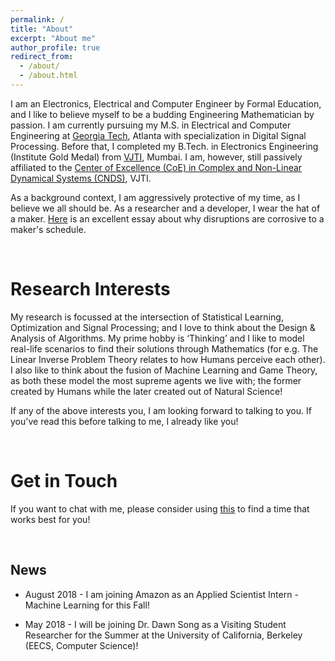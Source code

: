 ```yaml
---
permalink: /
title: "About"
excerpt: "About me"
author_profile: true
redirect_from: 
  - /about/
  - /about.html
---
```



I am an Electronics, Electrical and Computer Engineer by Formal Education, and I like to believe myself to be a budding Engineering Mathematician by passion. I am currently pursuing my M.S. in Electrical and Computer Engineering at [Georgia Tech](https://www.gatech.edu/), Atlanta with specialization in Digital Signal Processing. Before that, I completed my B.Tech. in Electronics Engineering (Institute Gold Medal) from [VJTI](https://www.vjti.ac.in/), Mumbai. I am, however, still passively affiliated to the [Center of Excellence (CoE) in Complex and Non-Linear Dynamical Systems (CNDS)](https://www.vjti.ac.in/images/coe-cnds/project/index.html), VJTI.

As a background context, I am aggressively protective of my time, as I believe we all should be. As a researcher and a developer, I wear the hat of a maker. [Here](http://www.paulgraham.com/makersschedule.html) is an excellent essay about why disruptions are corrosive to a maker's schedule.

<br>

Research Interests
======

 My research is focussed at the intersection of Statistical Learning, Optimization and Signal Processing; and I love to think about the Design & Analysis of Algorithms. My prime hobby is ‘Thinking’ and I like to model real-life scenarios to find their solutions through Mathematics (for e.g. The Linear Inverse Problem Theory relates to how Humans perceive each other). I also like to think about the fusion of Machine Learning and Game Theory, as both these model the most supreme agents we live with; the former created by Humans while the later created out of Natural Science! 

If any of the above interests you, I am looking forward to talking to you. If you've read this before talking to me, I already like you!

<br>

Get in Touch
======

If you want to chat with me, please consider using [this](https://calendly.com/nishant-keni) to find a time that works best for you! 

<br>

News
------
* August 2018 - I am joining Amazon as an Applied Scientist Intern - Machine Learning for this Fall!

* May 2018 - I will be joining Dr. Dawn Song as a Visiting Student Researcher for the Summer at the University of California, Berkeley (EECS, Computer Science)!
